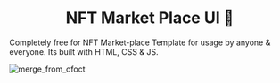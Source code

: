 <h1 align="center">NFT Market Place UI 🦊</h1>

Completely free for NFT Market-place Template for usage by anyone & everyone. Its built with HTML, CSS & JS.

![merge_from_ofoct](https://user-images.githubusercontent.com/61475220/139278866-b99126ca-eff7-47d4-ac3b-d622eedaf21c.jpg)



